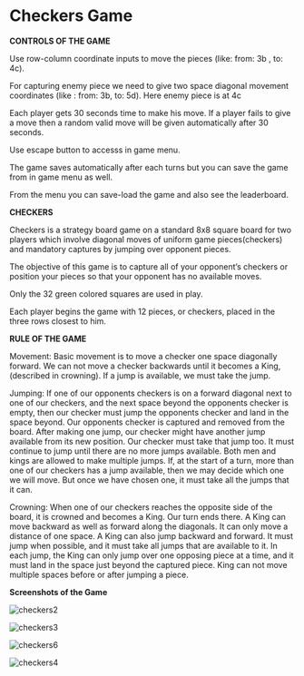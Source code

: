 # Checkers Game

**CONTROLS OF THE GAME**

Use row-column coordinate inputs to move the pieces (like: from: 3b , to: 4c).

For capturing enemy piece we need to give two space diagonal movement coordinates
(like : from: 3b, to: 5d). Here enemy piece is at 4c

Each player gets 30 seconds time to make his move. If a player fails to give a move then a random valid move will be given automatically after 30 seconds.

Use escape button to accesss in game menu.

The game saves automatically after each turns but you can save the game from in game menu as well.

From the menu you can save-load the game and also see the leaderboard.



**CHECKERS**

Checkers is a strategy board game on a standard 8x8 square board for two players
which involve diagonal moves of uniform game pieces(checkers) and mandatory captures by jumping over opponent pieces.

The objective of this game is to capture all of your opponent’s checkers
or position your pieces so that your opponent has no available moves.

Only the 32 green colored squares are used in play.

Each player begins the game with 12 pieces,
or checkers, placed in the three rows closest to him.



**RULE OF THE GAME**

Movement: Basic movement is to move a checker one space diagonally forward. 
We can not move a checker backwards until it becomes a King, (described in crowning). 
If a jump is available, we must take the jump.

Jumping:  If one of our opponents checkers is on a forward diagonal next to one of our checkers,
and the next space beyond the opponents checker is empty, then our checker must jump the opponents checker and land in the space beyond.
Our opponents checker is captured and removed from the board.
After making one jump, our checker might have another jump available from its new position.
Our checker must take that jump too. It must continue to jump until there are no more jumps available.
Both men and kings are allowed to make multiple jumps.
If, at the start of a turn, more than one of our checkers has a jump available, then we may decide which one we will move.
But once we have chosen one, it must take all the jumps that it can.

Crowning: When one of our checkers reaches the opposite side of the board, it is crowned and becomes a King. Our turn ends there.
A King can move backward as well as forward along the diagonals. It can only move a distance of one space.
A King can also jump backward and forward. It must jump when possible, and it must take all jumps that are available to it.
In each jump, the King can only jump over one opposing piece at a time, and it must land in the space just beyond the captured piece.
King can not move multiple spaces before or after jumping a piece.

**Screenshots of the Game**

![checkers2](https://github.com/aurko96/Checkers-Game/assets/17502087/2f26666c-09c5-4510-b56d-bdc5b67b96a3)

![checkers3](https://github.com/aurko96/Checkers-Game/assets/17502087/0cc8b478-e808-46e0-9e61-f761af561ab4)

![checkers6](https://github.com/aurko96/Checkers-Game/assets/17502087/f6ba29bf-de9b-486f-9438-bdf40c1cafd5)

![checkers4](https://github.com/aurko96/Checkers-Game/assets/17502087/ef14bf90-d4c0-4692-a131-108e5fe68e1a)
